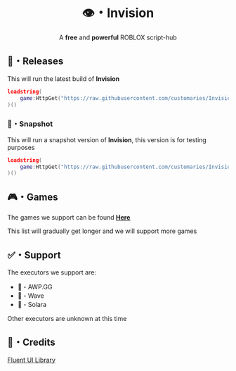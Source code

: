 <h1 align="center">👁️・Invision</h1>
<div align="center">A <b>free</b> and <b>powerful</b> ROBLOX script-hub</div>

## 📌・Releases
This will run the latest build of **Invision**
```lua
loadstring(
    game:HttpGet("https://raw.githubusercontent.com/customaries/Invision/refs/heads/main/public/latest.lua")
)()
```
### 🚧・Snapshot
This will run a snapshot version of **Invision**, this version is for testing purposes
```lua
loadstring(
    game:HttpGet("https://raw.githubusercontent.com/customaries/Invision/refs/heads/main/public/snapshot.lua")
)()
```
## 🎮・Games
The games we support can be found [**Here**](https://github.com/asktrik/Invision/blob/main/games.json)

This list will gradually get longer and we will support more games

## ✅・Support
The executors we support are:

- 💪・AWP.GG
- 🌊・Wave
- 🔮・Solara
  
Other executors are unknown at this time

## 🔗・Credits
[Fluent UI Library](https://github.com/dawid-scripts/Fluent)
